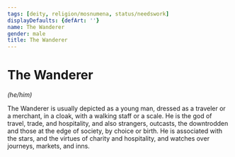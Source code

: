 ```yaml
---
tags: [deity, religion/mosnumena, status/needswork]
displayDefaults: {defArt: ''}
name: The Wanderer
gender: male
title: The Wanderer
---
```

# The Wanderer
*(he/him)*

The Wanderer is usually depicted as a young man, dressed as a traveler or a merchant, in a cloak, with a walking staff or a scale. He is the god of travel, trade, and hospitality, and also strangers, outcasts, the downtrodden and those at the edge of society, by choice or birth. He is associated with the stars, and the virtues of charity and hospitality, and watches over journeys, markets, and inns.


